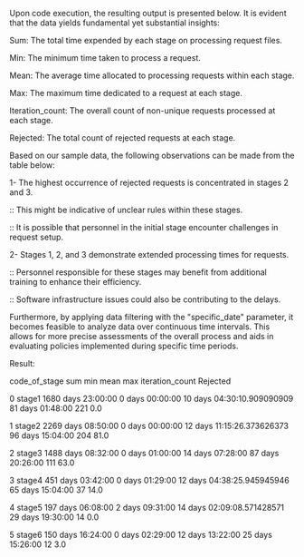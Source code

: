 Upon code execution, the resulting output is presented below. It is evident that the data yields fundamental yet substantial insights:

Sum: The total time expended by each stage on processing request files.

Min: The minimum time taken to process a request.

Mean: The average time allocated to processing requests within each stage.

Max: The maximum time dedicated to a request at each stage.

Iteration_count: The overall count of non-unique requests processed at each stage.

Rejected: The total count of rejected requests at each stage.

Based on our sample data, the following observations can be made from the table below:

1- The highest occurrence of rejected requests is concentrated in stages 2 and 3.

   :: This might be indicative of unclear rules within these stages.
   
   :: It is possible that personnel in the initial stage encounter challenges in request setup.

2- Stages 1, 2, and 3 demonstrate extended processing times for requests.

   :: Personnel responsible for these stages may benefit from additional training to enhance their efficiency.
   
   :: Software infrastructure issues could also be contributing to the delays.
   
Furthermore, by applying data filtering with the "specific_date" parameter, it becomes feasible to analyze data over continuous time intervals. This allows for more precise assessments of the overall process and aids in evaluating policies implemented during specific time periods.

Result:

  code_of_stage                sum             min                       mean              max  iteration_count  Rejected
  
0        stage1 1680 days 23:00:00 0 days 00:00:00 10 days 04:30:10.909090909 81 days 01:48:00              221       0.0

1        stage2 2269 days 08:50:00 0 days 00:00:00 12 days 11:15:26.373626373 96 days 15:04:00              204      81.0

2        stage3 1488 days 08:32:00 0 days 01:00:00           14 days 07:28:00 87 days 20:26:00              111      63.0

3        stage4  451 days 03:42:00 0 days 01:29:00 12 days 04:38:25.945945946 65 days 15:04:00               37      14.0

4        stage5  197 days 06:08:00 2 days 09:31:00 14 days 02:09:08.571428571 29 days 19:30:00               14       0.0

5        stage6  150 days 16:24:00 0 days 02:29:00           12 days 13:22:00 25 days 15:26:00               12       3.0

